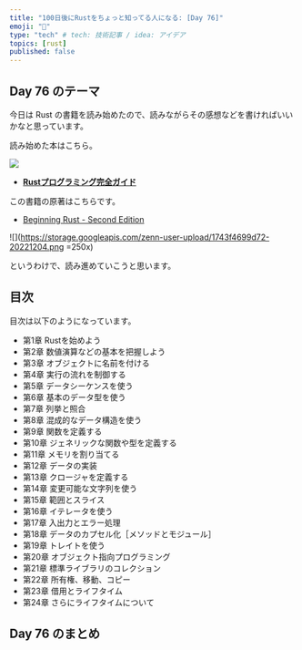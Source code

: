 ```yaml
---
title: "100日後にRustをちょっと知ってる人になる: [Day 76]"
emoji: "🦀"
type: "tech" # tech: 技術記事 / idea: アイデア
topics: [rust]
published: false
---
```

## Day 76 のテーマ

今日は Rust の書籍を読み始めたので、読みながらその感想などを書ければいいかなと思っています。

読み始めた本はこちら。

![](https://storage.googleapis.com/zenn-user-upload/c2528ca9c0c2-20221204.png)

- **[Rustプログラミング完全ガイド](https://book.impress.co.jp/books/1121101129)**

この書籍の原著はこちらです。

- [Beginning Rust - Second Edition](https://link.springer.com/book/10.1007/978-1-4842-7208-4)

![](https://storage.googleapis.com/zenn-user-upload/1743f4699d72-20221204.png =250x)

というわけで、読み進めていこうと思います。

## 目次

目次は以下のようになっています。

- 第1章 Rustを始めよう
- 第2章 数値演算などの基本を把握しよう
- 第3章 オブジェクトに名前を付ける
- 第4章 実行の流れを制御する
- 第5章 データシーケンスを使う
- 第6章 基本のデータ型を使う
- 第7章 列挙と照合
- 第8章 混成的なデータ構造を使う
- 第9章 関数を定義する
- 第10章 ジェネリックな関数や型を定義する
- 第11章 メモリを割り当てる
- 第12章 データの実装
- 第13章 クロージャを定義する
- 第14章 変更可能な文字列を使う
- 第15章 範囲とスライス
- 第16章 イテレータを使う
- 第17章 入出力とエラー処理
- 第18章 データのカプセル化［メソッドとモジュール］
- 第19章 トレイトを使う
- 第20章 オブジェクト指向プログラミング
- 第21章 標準ライブラリのコレクション
- 第22章 所有権、移動、コピー
- 第23章 借用とライフタイム
- 第24章 さらにライフタイムについて


## Day 76 のまとめ
